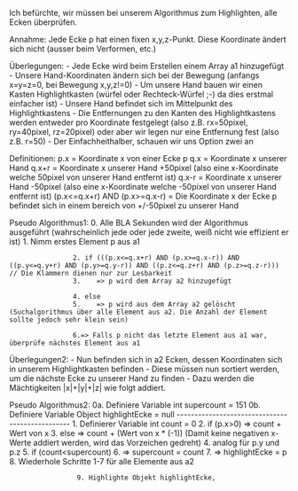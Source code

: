 Ich befürchte, wir müssen bei unserem Algorithmus zum Highlighten, alle Ecken überprüfen.


Annahme: Jede Ecke p hat einen fixen x,y,z-Punkt. Diese Koordinate ändert sich nicht (ausser beim Verformen, etc.)

Überlegungen: 
                    - Jede Ecke wird beim Erstellen einem Array a1 hinzugefügt 
                    - Unsere Hand-Koordinaten ändern sich bei der Bewegung 
                      (anfangs x=y=z=0, bei Bewegung x,y,z!=0)
                    - Um unsere Hand bauen wir einen Kasten Highlightkasten (würfel oder Rechteck-Würfel ;-) da dies erstmal einfacher ist)
                    - Unsere Hand befindet sich im Mittelpunkt des Highlightkastens
                    - Die Entfernungen zu den Kanten des Highlightkastens werden entweder pro Koordinate festgelegt
                      (also z.B. rx=50pixel, ry=40pixel, rz=20pixel) oder aber wir legen nur eine Entfernung fest (also z.B. r=50)
                    - Der Einfachheithalber, schauen wir uns Option zwei an
                    

Definitionen:       p.x = Koordinate x von einer Ecke p
                    q.x = Koordinate x unserer Hand
                    q.x+r = Koordinate x unserer Hand +50pixel (also eine x-Koordinate welche 50pixel von unserer Hand entfernt ist)
                    q.x-r = Koordinate x unserer Hand -50pixel (also eine x-Koordinate welche -50pixel von unserer Hand entfernt ist)
                    (p.x<=q.x+r) AND (p.x>=q.x-r) = Die Koordinate x der Ecke p befindet sich in einem bereich von +/-50pixel zu unserer Hand

Pseudo Algorithmus1: 
                    0. Alle BLA Sekunden wird der Algorithmus ausgeführt (wahrscheinlich jede oder jede zweite, weiß nicht wie effizient er ist)
                    1. Nimm erstes Element p aus a1
                                     
                    2. if (((p.x<=q.x+r) AND (p.x>=q.x-r)) AND ((p.y<=q.y+r) AND (p.y>=q.y-r)) AND ((p.z<=q.z+r) AND (p.z>=q.z-r))) // Die Klammern dienen nur zur Lesbarkeit
                    3.    => p wird dem Array a2 hinzugefügt
                    
                    4. else 
                    5.    => p wird aus dem Array a2 gelöscht (Suchalgorithmus über alle Element aus a2. Die Anzahl der Element sollte jedoch sehr klein sein)
                
                    6.=> Falls p nicht das letzte Element aus a1 war, überprüfe nächstes Element aus a1 
                    
                    
Überlegungen2:      - Nun befinden sich in a2 Ecken, dessen Koordinaten sich in unserem Highlightkasten befinden
                    - Diese müssen nun sortiert werden, um die nächste Ecke zu unserer Hand zu finden
                    - Dazu werden die Mächtigkeiten |x|+|y|+|z| wie folgt addiert.

Pseudo Algorithmus2: 0a. Definiere Variable int supercount = 151
                     0b. Definiere Variable Object highlightEcke = null
                     ------------------------------------------------
                     1. Definierer Variable int count = 0
                     2. if (p.x>0) => count + Wert von x
                     3. else => count + (Wert von x * (-1)) (Damit keine negativen x-Werte addiert werden, wird das Vorzeichen gedreht)
                     4. analog für p.y und p.z
                     5. if (count<supercount) 
                     6. => supercount = count
                     7. => highlightEcke = p
                     8. Wiederhole Schritte 1-7 für alle Elemente aus a2
                     
                     9. Highlighte Objekt highlightEcke, 
                     
                    
